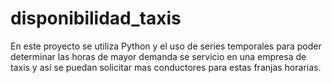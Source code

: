 # disponibilidad_taxis
En este proyecto se utiliza Python y el uso de series temporales para poder determinar las horas de mayor demanda se servicio en una empresa de taxis y así se puedan solicitar mas conductores para estas franjas horarias.
